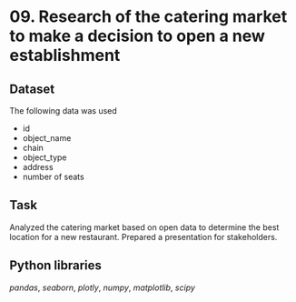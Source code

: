 # 09. Research of the catering market to make a decision to open a new establishment

## Dataset

The following data was used

* id
* object_name
* chain 
* object_type
* address 
* number of seats

## Task

Analyzed the catering market based on open data to determine the best location for a new restaurant. Prepared a presentation for stakeholders.  

## Python libraries
*pandas*, *seaborn*, *plotly*, *numpy*, *matplotlib*, *scipy*
